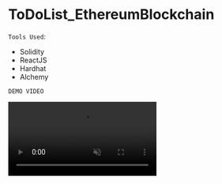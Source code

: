 # ToDoList_EthereumBlockchain

`Tools Used`:
* Solidity
* ReactJS
* Hardhat
* Alchemy

`DEMO VIDEO`

<video src="https://user-images.githubusercontent.com/49147378/181191189-5705a048-7304-415a-92bd-459404160810.mp4" controls="controls" muted="muted" class="d-block rounded-bottom-2 width-fit" style="max-height:640px;">


